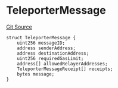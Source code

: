 # TeleporterMessage
[Git Source](https://github.com/ava-labs/teleporter/blob/4e46f28c075e9bfc858fb8bbe266f5b4cb45a0be/src/Teleporter/ITeleporterMessenger.sol)


```solidity
struct TeleporterMessage {
    uint256 messageID;
    address senderAddress;
    address destinationAddress;
    uint256 requiredGasLimit;
    address[] allowedRelayerAddresses;
    TeleporterMessageReceipt[] receipts;
    bytes message;
}
```

